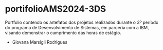 # portifolioAMS2024-3DS

Portfolio contendo os artefatos dos projetos realizados durante o 3º período do programa de Desenvolvimento de Sistemas, em parceria com a IBM, visando demonstrar o cumprimento das horas de estágio.
- Giovana Marsigli Rodrigues
